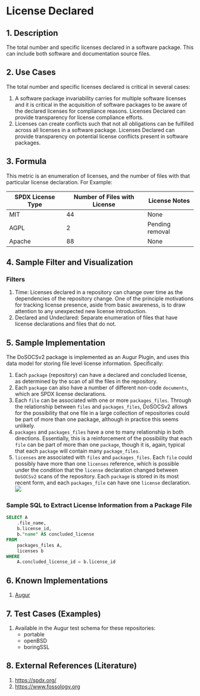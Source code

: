 # License Declared

## 1. Description
The total number and specific licenses declared in a software package. This can include both software and documentation source files.

## 2. Use Cases
The total number and specific licenses declared is critical in several cases:
1. A software package invariability carries for multiple software licenses and it is critical in the acquisition of software packages to be aware of the declared licenses for compliance reasons. Licenses Declared can provide transparency for license compliance efforts.
2. Licenses can create conflicts such that not all obligations can be fulfilled across all licenses in a software package. Licenses Declared can provide transparency on potential license conflicts present in software packages.


## 3. Formula
This metric is an enumeration of licenses, and the number of files with that particular license declaration. For Example:

| SPDX License Type  | Number of Files with License    | License Notes  |
| ------------- |-------------| -----|
| MIT      | 44 | None |
| AGPL      | 2      |   Pending removal |
| Apache | 88      |   None |


## 4. Sample Filter and Visualization
### Filters
1. Time: Licenses declared in a repository can change over time as the dependencies of the repository change. One of the principle motivations for tracking license presence, aside from basic awareness, is to draw attention to any unexpected new license introduction.
2. Declared and Undeclared: Separate enumeration of files that have license declarations and files that do not.


## 5. Sample Implementation
The DoSOCSv2 package is implemented as an Augur Plugin, and uses this data model for storing file level license information. Specifically:
1. Each `package` (repository) can have a declared and concluded license, as determined by the scan of all the files in the repository.
2. Each `package` can also have a number of different non-code `documents`, which are SPDX license declarations.
3. Each `file` can be associated with one or more `packages_files`. Through the relationship between `files` and `packages_files`, DoSOCSv2 allows for the possibility that one file in a large collection of repositories could be part of more than one package, although in practice this seems unlikely.
4. `packages` and `packages_files` have a one to many relationship in both directions. Essentially, this is a reinforcement of the possibility that each `file` can be part of more than one `package`, though it is, again, typical that each `package` will contain many `package_files`.
5. `licenses` are associated with `files` and `packages_files`. Each `file` could possibly have more than one `licenses` reference, which is possible under the condition that the `license` declaration changed between `DoSOCSv2` scans of the repository. Each `package` is stored in its most recent form, and each `packages_file` can have one `license` declaration.
![](https://github.com/chaoss/wg-risk/blob/master/metrics/images/licenses-DoSOCS2.png)

### Sample SQL to Extract License Information from a Package File
```sql
SELECT A
    .file_name,
    b.license_id,
    b."name" AS concluded_license
FROM
    packages_files A,
    licenses b
WHERE
    A.concluded_license_id = b.license_id
```



## 6. Known Implementations
1. [Augur](https://github.com/chaoss/augur)

## 7. Test Cases (Examples)
1. Available in the Augur test schema for these repositories:
    - portable
    - openBSD
    - boringSSL

## 8. External References (Literature)
1. https://spdx.org/
2. https://www.fossology.org
